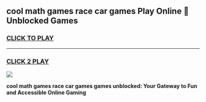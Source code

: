 
## cool math games race car games Play Online 👋 Unblocked Games
<h3>
<a href="https://news.freeplayer.one?title=cool_math_games_race_car_games&ref=17CMG">CLICK TO PLAY</a></h3>
<hr>

<h3>
<a href="https://news.freeplayer.one?title=cool_math_games_race_car_games&ref=17CMG">CLICK 2 PLAY</a>
  
</h3>

<a href="https://news.freeplayer.one?title=cool_math_games_race_car_games&ref=17CMG/"><img src="https://clearcache.store/games.png"></a>


**cool math games race car games games unblocked: Your Gateway to Fun and Accessible Online Gaming**
